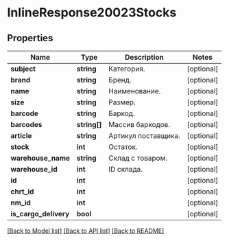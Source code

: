 # InlineResponse20023Stocks

## Properties
Name | Type | Description | Notes
------------ | ------------- | ------------- | -------------
**subject** | **string** | Категория. | [optional] 
**brand** | **string** | Бренд. | [optional] 
**name** | **string** | Наименование. | [optional] 
**size** | **string** | Размер. | [optional] 
**barcode** | **string** | Баркод. | [optional] 
**barcodes** | **string[]** | Массив баркодов. | [optional] 
**article** | **string** | Артикул поставщика. | [optional] 
**stock** | **int** | Остаток. | [optional] 
**warehouse_name** | **string** | Склад с товаром. | [optional] 
**warehouse_id** | **int** | ID склада. | [optional] 
**id** | **int** |  | [optional] 
**chrt_id** | **int** |  | [optional] 
**nm_id** | **int** |  | [optional] 
**is_cargo_delivery** | **bool** |  | [optional] 

[[Back to Model list]](../../README.md#documentation-for-models) [[Back to API list]](../../README.md#documentation-for-api-endpoints) [[Back to README]](../../README.md)


